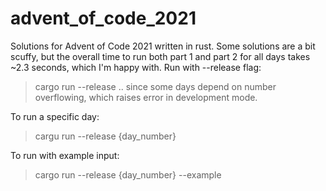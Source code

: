 # advent_of_code_2021

Solutions for Advent of Code 2021 written in rust.
Some solutions are a bit scuffy, but the overall time to run both part 1 and part 2 for all days takes ~2.3 seconds, which I'm happy with. 
Run with --release flag:
  > cargo run --release 
 .. since some days depend on number overflowing, which raises error in development mode.
 
 To run a specific day:
  > cargu run --release {day_number}
 
 To run with example input:
  > cargo run --release {day_number} --example
 
